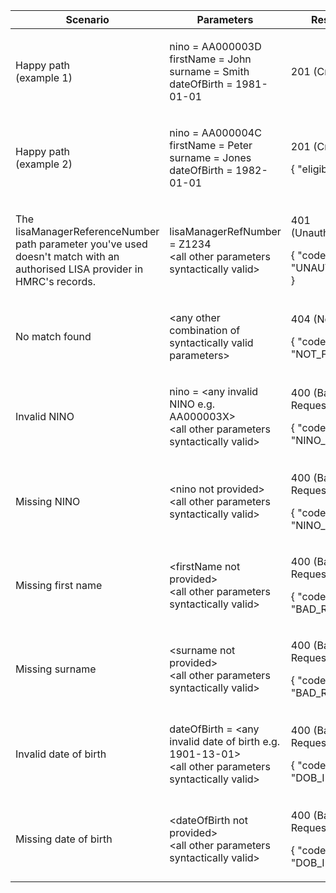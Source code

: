 <table>
    <col width="25%">
    <col width="35%">
    <col width="40%">
    <thead>
        <tr>
            <th>Scenario</th>
            <th>Parameters</th>
            <th>Response</th>
        </tr>
    </thead>
    <tbody>
        <tr>
            <td><p>Happy path<br/>(example 1)</p></td>
            <td><p>nino = AA000003D<br>firstName = John<br>surname = Smith<br>dateOfBirth = 1981-01-01</p></td>
            <td><p>201 (Created)</p></td>
        </tr>
        <tr>
            <td><p>Happy path<br/>(example 2)</p></td>
            <td><p>nino = AA000004C<br>firstName = Peter<br>surname = Jones<br>dateOfBirth = 1982-01-01</p></td>
            <td><p>201 (Created)</p><p>{ &quot;eligible&quot; : false }</p></td>
        </tr>
        <tr>
            <td><p>The lisaManagerReferenceNumber path parameter you've used doesn't match with an authorised LISA provider in HMRC's records.</p></td>
            <td><p>lisaManagerRefNumber = Z1234<br>&lt;all other parameters syntactically valid&gt;</p></td>
            <td><p>401 (Unauthorized)</p><p>{ &quot;code&quot; : &quot;UNAUTHORIZED&quot; }</p></td>
        </tr>        
        <tr>
            <td><p>No match found</p></td>
            <td><p>&lt;any other combination of syntactically valid parameters&gt;</p></td>
            <td><p>404 (Not Found)</p><p>{ &quot;code&quot; : &quot;NOT_FOUND&quot; }</p></td>
        </tr>
        <tr>
            <td><p>Invalid NINO</p></td>
            <td><p>nino = &lt;any invalid NINO e.g. AA000003X&gt;<br>&lt;all other parameters syntactically valid&gt;</p></td>
            <td><p>400 (Bad Request)</p><p>{ &quot;code&quot; : &quot;NINO_INVALID&quot; }</p></td>
        </tr>
        <tr>
            <td><p>Missing NINO</p></td>
            <td><p>&lt;nino not provided&gt;<br>&lt;all other parameters syntactically valid&gt;</p></td>
            <td><p>400 (Bad Request)</p><p>{ &quot;code&quot; : &quot;NINO_INVALID&quot; }</p></td>
        </tr>
        <tr>
            <td><p>Missing first name</p></td>
            <td><p>&lt;firstName not provided&gt;<br>&lt;all other parameters syntactically valid&gt;</p></td>
            <td><p>400 (Bad Request)</p><p>{ &quot;code&quot; : &quot;BAD_REQUEST&quot; }</p></td>
        </tr>
        <tr>
            <td><p>Missing surname</p></td>
            <td><p>&lt;surname not provided&gt;<br>&lt;all other parameters syntactically valid&gt;</p></td>
            <td><p>400 (Bad Request)</p><p>{ &quot;code&quot; : &quot;BAD_REQUEST&quot; }</p></td>
        </tr>
        <tr>
            <td><p>Invalid date of birth</p></td>
            <td><p>dateOfBirth = &lt;any invalid date of birth e.g. 1901-13-01&gt;<br>&lt;all other parameters syntactically valid&gt;</p></td>
            <td><p>400 (Bad Request)</p><p>{ &quot;code&quot; : &quot;DOB_INVALID&quot; }</p></td>
        </tr>
        <tr>
            <td><p>Missing date of birth</p></td>
            <td><p>&lt;dateOfBirth not provided&gt;<br>&lt;all other parameters syntactically valid&gt;</p></td>
            <td><p>400 (Bad Request)</p><p>{ &quot;code&quot; : &quot;DOB_INVALID&quot; }</p></td>
        </tr>
    </tbody>
</table>